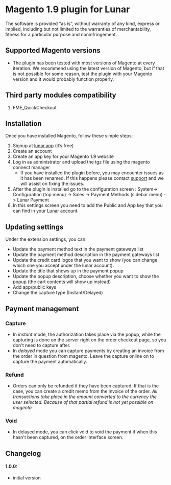 # Magento 1.9 plugin for Lunar

The software is provided “as is”, without warranty of any kind, express or implied, including but not limited to the warranties of merchantability, fitness for a particular purpose and noninfringement.


## Supported Magento versions

* The plugin has been tested with most versions of Magento at every iteration. We recommend using the latest version of Magento, but if that is not possible for some reason, test the plugin with your Magento version and it would probably function properly.

## Third party modules compatibility
1. FME_QuickCheckout

## Installation

Once you have installed Magento, follow these simple steps:
1. Signup at [lunar.app](https://www.lunar.app) (it’s free)
1. Create an account
1. Create an app key for your Magento 1.9 website
1. Log in as administrator and upload the tgz file using the magento connect manager
    * If you have installed the plugin before, you may encounter issues as it has been renamed. If this happens please contact [support](https://www.lunar.app/en/personal/contact) and we will assist on fixing the issues.
1. After the plugin is installed go to the configuration screen : System-> Configuration (top menu)  -> Sales -> Payment Methods (sidebar menu) -> Lunar Payment
1. In this settings screen you need to  add the Public and App key that you can find in your Lunar account.


## Updating settings

Under the extension settings, you can:
 * Update the payment method text in the payment gateways list
 * Update the payment method description in the payment gateways list
 * Update the credit card logos that you want to show (you can change which one you accept under the lunar account).
 * Update the title that shows up in the payment popup
 * Update the popup description, choose whether you want to show the popup  (the cart contents will show up instead)
 * Add app/public keys
 * Change the capture type (Instant/Delayed)

## Payment management

### Capture

* In *instant* mode, the authorization takes place via the popup, while the capturing is done on the server right on the order checkout page, so you don't need to capture after.
* In *delayed* mode you can capture payments by creating an invoice from the order in question from magento. Leave the capture online on to capture the payment automatically.

### Refund

* Orders can only be refunded if they have been captured. If that is the case, you can create a credit memo from the invoice of the order. *All transactions take place in the amount converted to the currency the user selected. Because of that partial refund is not yet possible on magento*

### Void

* In delayed mode, you can click void to void the payment if when this hasn't been captured, on the order interface screen.


## Changelog

#### 1.0.0:
* initial version
